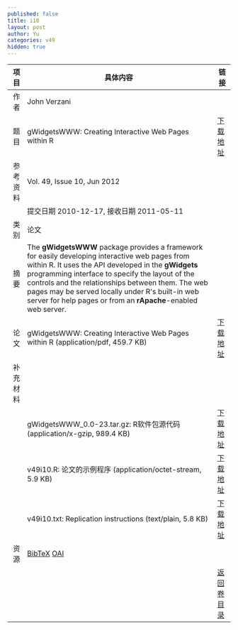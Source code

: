 ```yaml
---
published: false
title: i10
layout: post
author: Yu
categories: v49
hidden: true
---
```


| 项目 | 具体内容 | 链接 |
|---:|---|---|
| 作者 | John Verzani| |
| 题目 |gWidgetsWWW: Creating Interactive Web Pages within R | [下载地址](http://www.jstatsoft.org/v49/i10/paper) |
| 参考资料 |Vol. 49, Issue 10, Jun 2012 | |
| | 提交日期 2010-12-17, 接收日期 2011-05-11| | 
| 类别 | 论文| |
| 摘要 | The <b>gWidgetsWWW</b> package provides a framework for easily developing interactive web pages from within R. It uses the API developed in the <b>gWidgets</b> programming interface to specify the layout of the controls and the relationships between them. The web pages may be served locally under R's built-in web server for help pages or from an <b>rApache</b>-enabled web server.| |
| 论文 | gWidgetsWWW: Creating Interactive Web Pages within R  (application/pdf, 459.7 KB)| [下载地址](http://www.jstatsoft.org/v49/i10/paper) |
| 补充材料 | | |
| |gWidgetsWWW_0.0-23.tar.gz: R软件包源代码  (application/x-gzip, 989.4 KB)|  [下载地址](http://www.jstatsoft.org/v49/i10/supp/1) |
| |v49i10.R: 论文的示例程序  (application/octet-stream, 5.9 KB)|  [下载地址](http://www.jstatsoft.org/v49/i10/supp/2) |
| |v49i10.txt: Replication instructions  (text/plain, 5.8 KB)|  [下载地址](http://www.jstatsoft.org/v49/i10/supp/3) |
| 资源 | [BibTeX](http://www.jstatsoft.org/v49/i10/bibtex) [OAI](http://www.jstatsoft.org/oai?verb=GetRecord&identifier=oai.jstatsoft/v49/i10&prefix=oai_dc)| |
| |  | [返回卷目录]({{site.baseurl}}/volume/v49.html) |